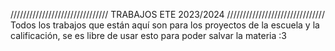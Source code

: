 /////////////////////////////// TRABAJOS ETE 2023/2024 /////////////////////////////// 
Todos los trabajos que están aquí son para los proyectos de la escuela y la calificación, 
se es libre de usar esto para poder salvar la materia :3 
